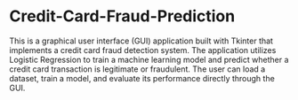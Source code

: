# Credit-Card-Fraud-Prediction
This is a graphical user interface (GUI) application built with Tkinter that implements a credit card fraud detection system. The application utilizes Logistic Regression to train a machine learning model and predict whether a credit card transaction is legitimate or fraudulent. The user can load a dataset, train a model, and evaluate its performance directly through the GUI.
